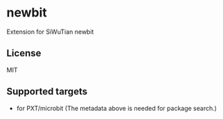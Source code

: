 # newbit

Extension for SiWuTian newbit

## License

MIT

## Supported targets

* for PXT/microbit
(The metadata above is needed for package search.)
